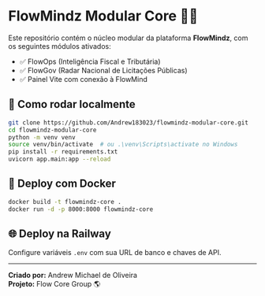 # FlowMindz Modular Core 🚀🧠

Este repositório contém o núcleo modular da plataforma **FlowMindz**, com os seguintes módulos ativados:

- ✅ FlowOps (Inteligência Fiscal e Tributária)
- ✅ FlowGov (Radar Nacional de Licitações Públicas)
- ✅ Painel Vite com conexão à FlowMind

## 🚀 Como rodar localmente

```bash
git clone https://github.com/Andrew183023/flowmindz-modular-core.git
cd flowmindz-modular-core
python -m venv venv
source venv/bin/activate  # ou .\venv\Scripts\activate no Windows
pip install -r requirements.txt
uvicorn app.main:app --reload
```

## 🧠 Deploy com Docker

```bash
docker build -t flowmindz-core .
docker run -d -p 8000:8000 flowmindz-core
```

## 🌐 Deploy na Railway

Configure variáveis `.env` com sua URL de banco e chaves de API.

---

**Criado por:** Andrew Michael de Oliveira  
**Projeto:** Flow Core Group 🌎